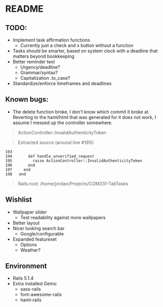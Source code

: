 # README

## TODO:
* Implement task affirmation functions
  * Currently just a check and x button without a function
* Tasks should be smarter, based on system clock with a deadline that matters beyond bookkeeping
* Better reminder text
  * Urgency/deadline?
  * Grammar/syntax?
  * Capitalization .to_case?
* Standardize/enforce timeframes and deadlines

## Known bugs:

* The delete function broke, I don't know which commit it broke at. Reverting to the haml/html that was generated for it does not work, I assume I messed up the controller somewhere.
>ActionController::InvalidAuthenticityToken

>Extracted source (around line #195):

```
193
194       def handle_unverified_request
195         raise ActionController::InvalidAuthenticityToken
196       end
197     end
198   end
```
>Rails.root: /home/jordan/Projects/COM331-TabTasks

## Wishlist
* Wallpaper slider
  * Test readability against more wallpapers
* Better layout
* Nicer looking search bar
  * Google/configurable
* Expanded featureset
  * Options
  * Weather?


## Environment
* Rails 5.1.4
* Extra installed Gems:
  * sass-rails
  * font-awesome-rails
  * haml-rails
